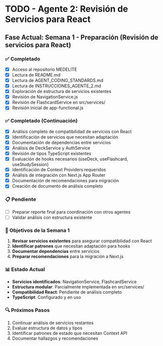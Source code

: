 # TODO - Agente 2: Revisión de Servicios para React

## Fase Actual: Semana 1 - Preparación (Revisión de servicios para React)

### ✅ Completado
- [x] Acceso al repositorio MEDELITE
- [x] Lectura de README.md
- [x] Lectura de AGENT_CODING_STANDARDS.md
- [x] Lectura de INSTRUCCIONES_AGENTE_2.md
- [x] Exploración de estructura de servicios existentes
- [x] Revisión de NavigationService.js
- [x] Revisión de FlashcardService en src/services/
- [x] Revisión inicial de app-functional.js

### ✅ Completado (Continuación)
- [x] Análisis completo de compatibilidad de servicios con React
- [x] Identificación de servicios que necesitan adaptación
- [x] Documentación de dependencias entre servicios
- [x] Análisis de DeckService y AuthService
- [x] Revisión de tipos TypeScript existentes
- [x] Evaluación de hooks necesarios (useDeck, useFlashcard, useStudySession)
- [x] Identificación de Context Providers requeridos
- [x] Análisis de integración con Next.js App Router
- [x] Documentación de recomendaciones para migración
- [x] Creación de documento de análisis completo

### 📋 Pendiente
- [ ] Preparar reporte final para coordinación con otros agentes
- [ ] Validar análisis con estructura existente

### 🎯 Objetivos de la Semana 1
1. **Revisar servicios existentes** para asegurar compatibilidad con React
2. **Identificar patrones** que necesitan adaptación para hooks
3. **Documentar dependencias** entre servicios
4. **Preparar recomendaciones** para la migración a Next.js

### 📊 Estado Actual
- **Servicios identificados**: NavigationService, FlashcardService
- **Estructura modular**: Parcialmente implementada en src/services/
- **Compatibilidad React**: Pendiente de análisis completo
- **TypeScript**: Configurado y en uso

### 🔍 Próximos Pasos
1. Continuar análisis de servicios restantes
2. Evaluar estructura de datos y tipos
3. Identificar patrones de estado que necesitan Context API
4. Documentar hallazgos y recomendaciones

